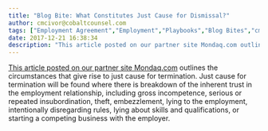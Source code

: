 ```yaml
---
title: "Blog Bite: What Constitutes Just Cause for Dismissal?"
author: cmcivor@cobaltcounsel.com
tags: ["Employment Agreement","Employment","Playbooks","Blog Bites","cmcivor"]
date: 2017-12-21 16:38:34
description: "This article posted on our partner site Mondaq.com outlines the circumstances that give rise to just cause for termination. Just cause for termination will be found where there is breakdown of the i..."
---
```


[This article posted on our partner site Mondaq.com](http://www.mondaq.com/canada/x/628778/Unfair+Wrongful+Dismissal/Wrongful+Termination+What+Is+Just+Cause) outlines the circumstances that give rise to just cause for termination. Just cause for termination will be found where there is breakdown of the inherent trust in the employment relationship, including gross incompetence, serious or repeated insubordination, theft, embezzlement, lying to the employment, intentionally disregarding rules, lying about skills and qualifications, or starting a competing business with the employer.